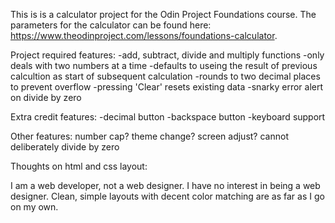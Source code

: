 This is is a calculator project for the Odin Project Foundations course. The parameters for the calculator can be found here: https://www.theodinproject.com/lessons/foundations-calculator.

Project required features:
-add, subtract, divide and multiply functions
-only deals with two numbers at a time
-defaults to useing the result of previous calcultion as start of subsequent calculation
-rounds to two decimal places to prevent overflow
-pressing 'Clear' resets existing data
-snarky error alert on divide by zero

Extra credit features:
-decimal button
-backspace button
-keyboard support

Other features:
number cap?
theme change?
screen adjust?
cannot deliberately divide by zero

Thoughts on html and css layout:

I am a web developer, not a web designer. I have no interest in being a web designer. Clean, simple layouts with decent color matching are as far as I go on my own.